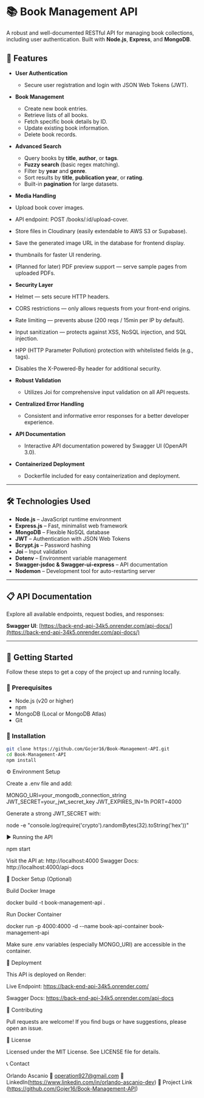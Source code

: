 # 📚 Book Management API

A robust and well-documented RESTful API for managing book collections, including user authentication. Built with **Node.js**, **Express**, and **MongoDB**.

## 🚀 Features

* **User Authentication**
  * Secure user registration and login with JSON Web Tokens (JWT).

* **Book Management**
  * Create new book entries.
  * Retrieve lists of all books.
  * Fetch specific book details by ID.
  * Update existing book information.
  * Delete book records.

* **Advanced Search**
  * Query books by **title**, **author**, or **tags**.
  * **Fuzzy search** (basic regex matching).
  * Filter by **year** and **genre**.
  * Sort results by **title**, **publication year**, or **rating**.
  * Built-in **pagination** for large datasets.

* **Media Handling**
 * Upload book cover images.
 * API endpoint: POST /books/:id/upload-cover.
 * Store files in Cloudinary (easily extendable to AWS S3 or Supabase).
 * Save the generated image URL in the database for frontend display.
 * thumbnails for faster UI rendering.
 * (Planned for later) PDF preview support — serve sample pages from uploaded PDFs.

* **Security Layer**
 * Helmet — sets secure HTTP headers.
 * CORS restrictions — only allows requests from your front-end origins.
 * Rate limiting — prevents abuse (200 reqs / 15min per IP by default).
 * Input sanitization — protects against XSS, NoSQL injection, and SQL injection.
 * HPP (HTTP Parameter Pollution) protection with whitelisted fields (e.g., tags).
 * Disables the X-Powered-By header for additional security.

* **Robust Validation**
  * Utilizes Joi for comprehensive input validation on all API requests.

* **Centralized Error Handling**
  * Consistent and informative error responses for a better developer experience.

* **API Documentation**
  * Interactive API documentation powered by Swagger UI (OpenAPI 3.0).

* **Containerized Deployment**
  * Dockerfile included for easy containerization and deployment.

---

## 🛠️ Technologies Used

* **Node.js** – JavaScript runtime environment
* **Express.js** – Fast, minimalist web framework
* **MongoDB** – Flexible NoSQL database
* **JWT** – Authentication with JSON Web Tokens
* **Bcrypt.js** – Password hashing
* **Joi** – Input validation
* **Dotenv** – Environment variable management
* **Swagger-jsdoc & Swagger-ui-express** – API documentation
* **Nodemon** – Development tool for auto-restarting server

---

## 📋 API Documentation

Explore all available endpoints, request bodies, and responses:

**Swagger UI**: [https://back-end-api-34k5.onrender.com/api-docs/](https://back-end-api-34k5.onrender.com/api-docs/)

---

## 🚦 Getting Started

Follow these steps to get a copy of the project up and running locally.

### 📌 Prerequisites

* Node.js (v20 or higher)
* npm
* MongoDB (Local or MongoDB Atlas)
* Git

### 🔧 Installation

```bash
git clone https://github.com/Gojer16/Book-Management-API.git
cd Book-Management-API
npm install
```

⚙️ Environment Setup

Create a .env file and add:

MONGO_URI=your_mongodb_connection_string
JWT_SECRET=your_jwt_secret_key
JWT_EXPIRES_IN=1h
PORT=4000

Generate a strong JWT_SECRET with:

node -e "console.log(require('crypto').randomBytes(32).toString('hex'))"

▶️ Running the API

npm start

Visit the API at: http://localhost:4000 Swagger Docs: http://localhost:4000/api-docs

🐳 Docker Setup (Optional)

Build Docker Image

docker build -t book-management-api .

Run Docker Container

docker run -p 4000:4000 -d --name book-api-container book-management-api

Make sure .env variables (especially MONGO_URI) are accessible in the container.

🚀 Deployment

This API is deployed on Render:

Live Endpoint: https://back-end-api-34k5.onrender.com/

Swagger Docs: https://back-end-api-34k5.onrender.com/api-docs

🤝 Contributing

Pull requests are welcome! If you find bugs or have suggestions, please open an issue.

📝 License

Licensed under the MIT License. See LICENSE file for details.

📞 Contact

Orlando Ascanio
📧 operation927@gmail.com
🔗 LinkedIn(https://www.linkedin.com/in/orlando-ascanio-dev)
🔗 Project Link (https://github.com/Gojer16/Book-Management-API)


